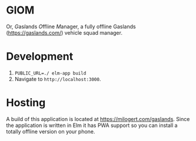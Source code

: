 # GlOM

Or, *G*as*l*ands *O*ffline *M*anager, a fully offline Gaslands (https://gaslands.com/) vehicle squad manager.

# Development

1. `PUBLIC_URL=./ elm-app build`
2. Navigate to `http://localhost:3000`.

# Hosting

A build of this application is located at https://milogert.com/gaslands. Since the application is written in Elm it has PWA support so you can install a totally offline version on your phone.
